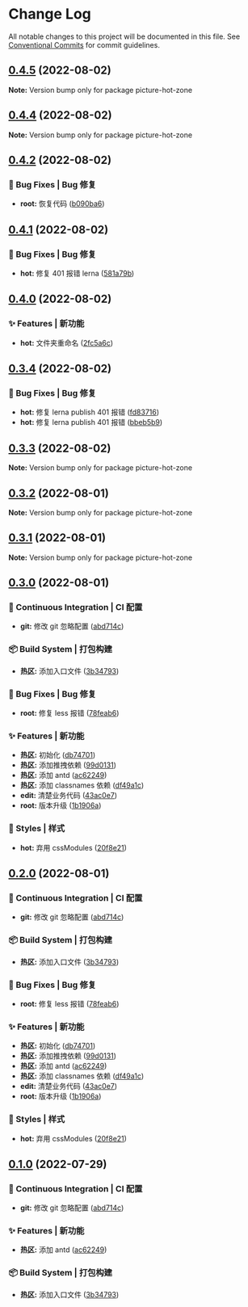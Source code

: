 # Change Log

All notable changes to this project will be documented in this file. See [Conventional Commits](https://conventionalcommits.org) for commit guidelines.

## [0.4.5](https://github.com/digital-expo-backstage-lowcode/multiport-builder-launcher/compare/picture-hot-zone@0.4.4...picture-hot-zone@0.4.5) (2022-08-02)

**Note:** Version bump only for package picture-hot-zone

## [0.4.4](https://github.com/digital-expo-backstage-lowcode/multiport-builder-launcher/compare/picture-hot-zone@0.4.3...picture-hot-zone@0.4.4) (2022-08-02)

**Note:** Version bump only for package picture-hot-zone

## [0.4.2](https://github.com/digital-expo-backstage-lowcode/multiport-builder-launcher/compare/picture-hot-zone@0.4.1...picture-hot-zone@0.4.2) (2022-08-02)

### 🐛 Bug Fixes | Bug 修复

- **root:** 恢复代码 ([b090ba6](https://github.com/digital-expo-backstage-lowcode/multiport-builder-launcher/commit/b090ba602f32677f8cdea4aac7eab875c688845d))

## [0.4.1](https://github.com/digital-expo-backstage-lowcode/multiport-builder-launcher/compare/picture-hot-zone@0.4.0...picture-hot-zone@0.4.1) (2022-08-02)

### 🐛 Bug Fixes | Bug 修复

- **hot:** 修复 401 报错 lerna ([581a79b](https://github.com/digital-expo-backstage-lowcode/multiport-builder-launcher/commit/581a79bbb663192483de4b756bf65608413ea494))

## [0.4.0](https://github.com/digital-expo-backstage-lowcode/multiport-builder-launcher/compare/picture-hot-zone@0.3.4...picture-hot-zone@0.4.0) (2022-08-02)

### ✨ Features | 新功能

- **hot:** 文件夹重命名 ([2fc5a6c](https://github.com/digital-expo-backstage-lowcode/multiport-builder-launcher/commit/2fc5a6cdbba46b5e3ec001a31395cca90f7a0fed))

## [0.3.4](https://github.com/digital-expo-backstage-lowcode/multiport-builder-launcher/compare/picture-hot-zone@0.3.3...picture-hot-zone@0.3.4) (2022-08-02)

### 🐛 Bug Fixes | Bug 修复

- **hot:** 修复 lerna publish 401 报错 ([fd83716](https://github.com/digital-expo-backstage-lowcode/multiport-builder-launcher/commit/fd83716e9d11ea24b0abba7eef5875f6c68954ae))
- **hot:** 修复 lerna publish 401 报错 ([bbeb5b9](https://github.com/digital-expo-backstage-lowcode/multiport-builder-launcher/commit/bbeb5b9e10ce4c641e850956da643049bce3ddd2))

## [0.3.3](https://github.com/digital-expo-backstage-lowcode/multiport-builder-launcher/compare/picture-hot-zone@0.3.2...picture-hot-zone@0.3.3) (2022-08-02)

**Note:** Version bump only for package picture-hot-zone

## [0.3.2](https://github.com/digital-expo-backstage-lowcode/multiport-builder-launcher/compare/picture-hot-zone@0.3.1...picture-hot-zone@0.3.2) (2022-08-01)

**Note:** Version bump only for package picture-hot-zone

## [0.3.1](https://github.com/digital-expo-backstage-lowcode/multiport-builder-launcher/compare/picture-hot-zone@0.3.0...picture-hot-zone@0.3.1) (2022-08-01)

**Note:** Version bump only for package picture-hot-zone

## [0.3.0](https://github.com/digital-expo-backstage-lowcode/multiport-builder-launcher/compare/picture-hot-zone@0.0.5...picture-hot-zone@0.3.0) (2022-08-01)

### 👷 Continuous Integration | CI 配置

- **git:** 修改 git 忽略配置 ([abd714c](https://github.com/digital-expo-backstage-lowcode/multiport-builder-launcher/commit/abd714cf755c66de4fff64cf9fbb91a2b1ec7b84))

### 📦‍ Build System | 打包构建

- **热区:** 添加入口文件 ([3b34793](https://github.com/digital-expo-backstage-lowcode/multiport-builder-launcher/commit/3b347932a49fb7732cd33f2aa7a97fd332f0889f))

### 🐛 Bug Fixes | Bug 修复

- **root:** 修复 less 报错 ([78feab6](https://github.com/digital-expo-backstage-lowcode/multiport-builder-launcher/commit/78feab6d9e404c74656624f4c4c25885dcd5fa71))

### ✨ Features | 新功能

- **热区:** 初始化 ([db74701](https://github.com/digital-expo-backstage-lowcode/multiport-builder-launcher/commit/db747018fb2ab3ce9bf47a6a14f2cef07760317b))
- **热区:** 添加推拽依赖 ([99d0131](https://github.com/digital-expo-backstage-lowcode/multiport-builder-launcher/commit/99d01316ff90e251c3b4d646a52b831157efa1a9))
- **热区:** 添加 antd ([ac62249](https://github.com/digital-expo-backstage-lowcode/multiport-builder-launcher/commit/ac6224954a4f641dfaf4b2a41db6b96e70d3ba82))
- **热区:** 添加 classnames 依赖 ([df49a1c](https://github.com/digital-expo-backstage-lowcode/multiport-builder-launcher/commit/df49a1cd3365f67b802bbd8103ad6316bc9bd6d1))
- **edit:** 清楚业务代码 ([43ac0e7](https://github.com/digital-expo-backstage-lowcode/multiport-builder-launcher/commit/43ac0e70f8b0ad2ceba474224eb7447041585c4a))
- **root:** 版本升级 ([1b1906a](https://github.com/digital-expo-backstage-lowcode/multiport-builder-launcher/commit/1b1906a618bad0af0f6b9b2159130896c0a21c50))

### 💄 Styles | 样式

- **hot:** 弃用 cssModules ([20f8e21](https://github.com/digital-expo-backstage-lowcode/multiport-builder-launcher/commit/20f8e212208ab4873213fc216fedbb7852d0dae9))

## [0.2.0](https://github.com/digital-expo-backstage-lowcode/multiport-builder-launcher/compare/picture-hot-zone@0.0.5...picture-hot-zone@0.2.0) (2022-08-01)

### 👷 Continuous Integration | CI 配置

- **git:** 修改 git 忽略配置 ([abd714c](https://github.com/digital-expo-backstage-lowcode/multiport-builder-launcher/commit/abd714cf755c66de4fff64cf9fbb91a2b1ec7b84))

### 📦‍ Build System | 打包构建

- **热区:** 添加入口文件 ([3b34793](https://github.com/digital-expo-backstage-lowcode/multiport-builder-launcher/commit/3b347932a49fb7732cd33f2aa7a97fd332f0889f))

### 🐛 Bug Fixes | Bug 修复

- **root:** 修复 less 报错 ([78feab6](https://github.com/digital-expo-backstage-lowcode/multiport-builder-launcher/commit/78feab6d9e404c74656624f4c4c25885dcd5fa71))

### ✨ Features | 新功能

- **热区:** 初始化 ([db74701](https://github.com/digital-expo-backstage-lowcode/multiport-builder-launcher/commit/db747018fb2ab3ce9bf47a6a14f2cef07760317b))
- **热区:** 添加推拽依赖 ([99d0131](https://github.com/digital-expo-backstage-lowcode/multiport-builder-launcher/commit/99d01316ff90e251c3b4d646a52b831157efa1a9))
- **热区:** 添加 antd ([ac62249](https://github.com/digital-expo-backstage-lowcode/multiport-builder-launcher/commit/ac6224954a4f641dfaf4b2a41db6b96e70d3ba82))
- **热区:** 添加 classnames 依赖 ([df49a1c](https://github.com/digital-expo-backstage-lowcode/multiport-builder-launcher/commit/df49a1cd3365f67b802bbd8103ad6316bc9bd6d1))
- **edit:** 清楚业务代码 ([43ac0e7](https://github.com/digital-expo-backstage-lowcode/multiport-builder-launcher/commit/43ac0e70f8b0ad2ceba474224eb7447041585c4a))
- **root:** 版本升级 ([1b1906a](https://github.com/digital-expo-backstage-lowcode/multiport-builder-launcher/commit/1b1906a618bad0af0f6b9b2159130896c0a21c50))

### 💄 Styles | 样式

- **hot:** 弃用 cssModules ([20f8e21](https://github.com/digital-expo-backstage-lowcode/multiport-builder-launcher/commit/20f8e212208ab4873213fc216fedbb7852d0dae9))

## [0.1.0](https://github.com/digital-expo-backstage-lowcode/multiport-builder-launcher/compare/picture-hot-zone@0.0.5...picture-hot-zone@0.1.0) (2022-07-29)

### 👷 Continuous Integration | CI 配置

- **git:** 修改 git 忽略配置 ([abd714c](https://github.com/digital-expo-backstage-lowcode/multiport-builder-launcher/commit/abd714cf755c66de4fff64cf9fbb91a2b1ec7b84))

### ✨ Features | 新功能

- **热区:** 添加 antd ([ac62249](https://github.com/digital-expo-backstage-lowcode/multiport-builder-launcher/commit/ac6224954a4f641dfaf4b2a41db6b96e70d3ba82))

### 📦‍ Build System | 打包构建

- **热区:** 添加入口文件 ([3b34793](https://github.com/digital-expo-backstage-lowcode/multiport-builder-launcher/commit/3b347932a49fb7732cd33f2aa7a97fd332f0889f))
